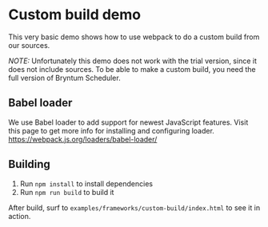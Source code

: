 # Custom build demo

This very basic demo shows how to use webpack to do a custom build from our sources.

*NOTE:* Unfortunately this demo does not work with the trial version, since it does not include sources. To be able to
make a custom build, you need the full version of Bryntum Scheduler.

## Babel loader

We use Babel loader to add support for newest JavaScript features.
Visit this page to get more info for installing and configuring loader.
https://webpack.js.org/loaders/babel-loader/

## Building

1. Run `npm install` to install dependencies
2. Run `npm run build` to build it

After build, surf to `examples/frameworks/custom-build/index.html` to see it in action.
